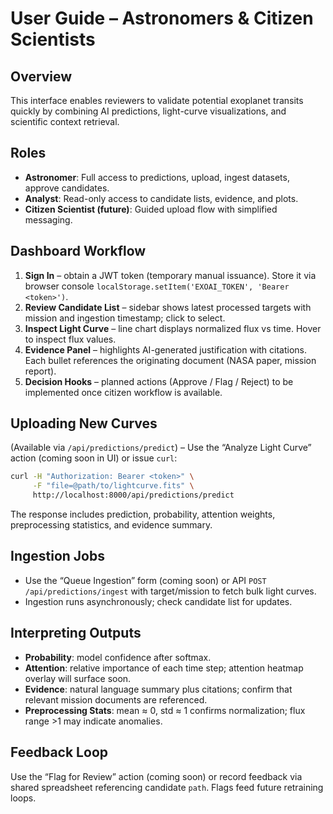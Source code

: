 # User Guide – Astronomers & Citizen Scientists

## Overview
This interface enables reviewers to validate potential exoplanet transits quickly by combining AI predictions, light-curve visualizations, and scientific context retrieval.

## Roles
- **Astronomer**: Full access to predictions, upload, ingest datasets, approve candidates.
- **Analyst**: Read-only access to candidate lists, evidence, and plots.
- **Citizen Scientist (future)**: Guided upload flow with simplified messaging.

## Dashboard Workflow
1. **Sign In** – obtain a JWT token (temporary manual issuance). Store it via browser console `localStorage.setItem('EXOAI_TOKEN', 'Bearer <token>')`.
2. **Review Candidate List** – sidebar shows latest processed targets with mission and ingestion timestamp; click to select.
3. **Inspect Light Curve** – line chart displays normalized flux vs time. Hover to inspect flux values.
4. **Evidence Panel** – highlights AI-generated justification with citations. Each bullet references the originating document (NASA paper, mission report).
5. **Decision Hooks** – planned actions (Approve / Flag / Reject) to be implemented once citizen workflow is available.

## Uploading New Curves
(Available via `/api/predictions/predict`) – Use the “Analyze Light Curve” action (coming soon in UI) or issue `curl`:
```bash
curl -H "Authorization: Bearer <token>" \
     -F "file=@path/to/lightcurve.fits" \
     http://localhost:8000/api/predictions/predict
```
The response includes prediction, probability, attention weights, preprocessing statistics, and evidence summary.

## Ingestion Jobs
- Use the “Queue Ingestion” form (coming soon) or API `POST /api/predictions/ingest` with target/mission to fetch bulk light curves.
- Ingestion runs asynchronously; check candidate list for updates.

## Interpreting Outputs
- **Probability**: model confidence after softmax.
- **Attention**: relative importance of each time step; attention heatmap overlay will surface soon.
- **Evidence**: natural language summary plus citations; confirm that relevant mission documents are referenced.
- **Preprocessing Stats**: mean ≈ 0, std ≈ 1 confirms normalization; flux range >1 may indicate anomalies.

## Feedback Loop
Use the “Flag for Review” action (coming soon) or record feedback via shared spreadsheet referencing candidate `path`. Flags feed future retraining loops.
